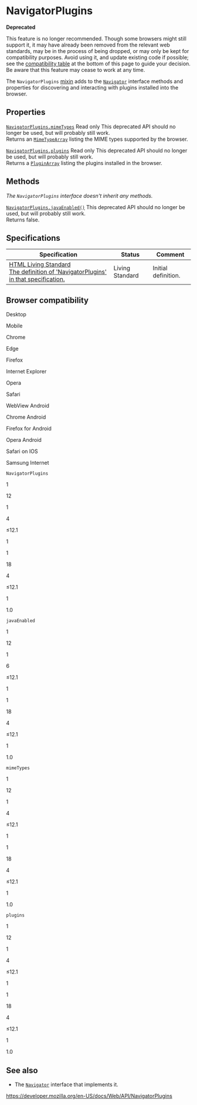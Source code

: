 NavigatorPlugins
================

**Deprecated**

This feature is no longer recommended. Though some browsers might still support it, it may have already been removed from the relevant web standards, may be in the process of being dropped, or may only be kept for compatibility purposes. Avoid using it, and update existing code if possible; see the [compatibility table](#browser_compatibility) at the bottom of this page to guide your decision. Be aware that this feature may cease to work at any time.

The `NavigatorPlugins` [mixin](https://developer.mozilla.org/en-US/docs/Glossary/Mixin) adds to the [`Navigator`](navigator) interface methods and properties for discovering and interacting with plugins installed into the browser.

Properties
----------

 [`NavigatorPlugins.mimeTypes`](navigatorplugins/mimetypes) <span class="badge inline readonly">Read only </span><span class="icon deprecated" viewbox="0 0 100 100" xmlns="http://www.w3.org/2000/svg" role="img"> This deprecated API should no longer be used, but will probably still work. </span>   
Returns an [`MimeTypeArray`](mimetypearray) listing the MIME types supported by the browser.

 [`NavigatorPlugins.plugins`](navigatorplugins/plugins) <span class="badge inline readonly">Read only </span><span class="icon deprecated" viewbox="0 0 100 100" xmlns="http://www.w3.org/2000/svg" role="img"> This deprecated API should no longer be used, but will probably still work. </span>   
Returns a [`PluginArray`](pluginarray) listing the plugins installed in the browser.

Methods
-------

*The `NavigatorPlugins` interface doesn't inherit any methods.*

 [`NavigatorPlugins.javaEnabled()`](navigatorplugins/javaenabled)<span class="icon deprecated" viewbox="0 0 100 100" xmlns="http://www.w3.org/2000/svg" role="img"> This deprecated API should no longer be used, but will probably still work. </span>   
Returns false.

Specifications
--------------

<table><thead><tr class="header"><th>Specification</th><th>Status</th><th>Comment</th></tr></thead><tbody><tr class="odd"><td><a href="https://html.spec.whatwg.org/multipage/#navigatorplugins">HTML Living Standard<br />
<span class="small">The definition of 'NavigatorPlugins' in that specification.</span></a></td><td><span class="spec-living">Living Standard</span></td><td>Initial definition.</td></tr></tbody></table>

Browser compatibility
---------------------

Desktop

Mobile

Chrome

Edge

Firefox

Internet Explorer

Opera

Safari

WebView Android

Chrome Android

Firefox for Android

Opera Android

Safari on IOS

Samsung Internet

`NavigatorPlugins`

1

12

1

4

≤12.1

1

1

18

4

≤12.1

1

1.0

`javaEnabled`

1

12

1

6

≤12.1

1

1

18

4

≤12.1

1

1.0

`mimeTypes`

1

12

1

4

≤12.1

1

1

18

4

≤12.1

1

1.0

`plugins`

1

12

1

4

≤12.1

1

1

18

4

≤12.1

1

1.0

See also
--------

-   The [`Navigator`](navigator) interface that implements it.

<a href="https://developer.mozilla.org/en-US/docs/Web/API/NavigatorPlugins" class="_attribution-link">https://developer.mozilla.org/en-US/docs/Web/API/NavigatorPlugins</a>
